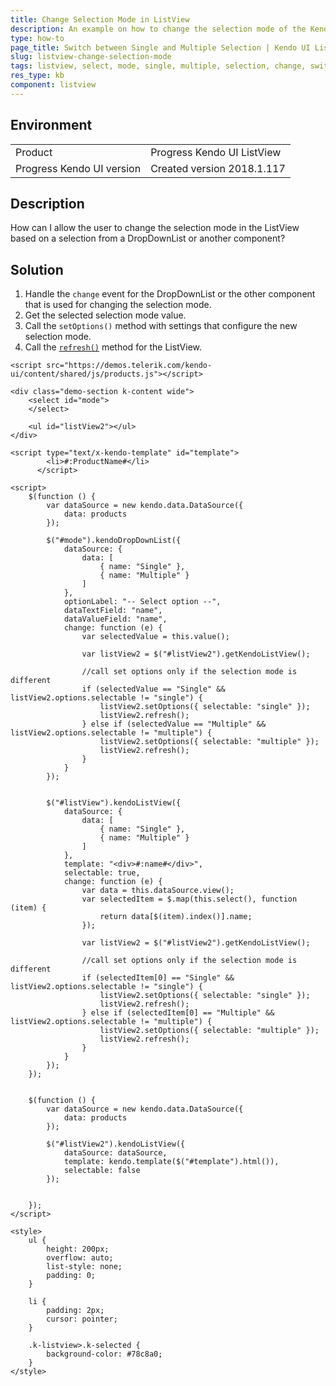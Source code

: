 ```yaml
---
title: Change Selection Mode in ListView
description: An example on how to change the selection mode of the Kendo UI ListView.
type: how-to
page_title: Switch between Single and Multiple Selection | Kendo UI ListView for jQuery
slug: listview-change-selection-mode
tags: listview, select, mode, single, multiple, selection, change, switch, dynamic,
res_type: kb
component: listview
---
```


## Environment

<table>
 <tr>
  <td>Product</td>
  <td>Progress Kendo UI ListView</td>
 </tr>
 <tr>
  <td>Progress Kendo UI version</td>
  <td>Created version 2018.1.117</td>
 </tr>
</table>

## Description

How can I allow the user to change the selection mode in the ListView based on a selection from a DropDownList or another component?

## Solution

1. Handle the `change` event for the DropDownList or the other component that is used for changing the selection mode.
1. Get the selected selection mode value.
1. Call the `setOptions()` method with settings that configure the new selection mode.
1. Call the [`refresh()`](https://docs.telerik.com/kendo-ui/api/javascript/ui/listview#methods-refresh) method for the ListView.

```dojo
<script src="https://demos.telerik.com/kendo-ui/content/shared/js/products.js"></script>

<div class="demo-section k-content wide">
    <select id="mode">
    </select>

    <ul id="listView2"></ul>
</div>

<script type="text/x-kendo-template" id="template">
        <li>#:ProductName#</li>
      </script>

<script>
    $(function () {
        var dataSource = new kendo.data.DataSource({
            data: products
        });

        $("#mode").kendoDropDownList({
            dataSource: {
                data: [
                    { name: "Single" },
                    { name: "Multiple" }
                ]
            },
            optionLabel: "-- Select option --",
            dataTextField: "name",
            dataValueField: "name",
            change: function (e) {
                var selectedValue = this.value();

                var listView2 = $("#listView2").getKendoListView();

                //call set options only if the selection mode is different
                if (selectedValue == "Single" && listView2.options.selectable != "single") {
                    listView2.setOptions({ selectable: "single" });
                    listView2.refresh();
                } else if (selectedValue == "Multiple" && listView2.options.selectable != "multiple") {
                    listView2.setOptions({ selectable: "multiple" });
                    listView2.refresh();
                }
            }
        });


        $("#listView").kendoListView({
            dataSource: {
                data: [
                    { name: "Single" },
                    { name: "Multiple" }
                ]
            },
            template: "<div>#:name#</div>",
            selectable: true,
            change: function (e) {
                var data = this.dataSource.view();
                var selectedItem = $.map(this.select(), function (item) {
                    return data[$(item).index()].name;
                });

                var listView2 = $("#listView2").getKendoListView();

                //call set options only if the selection mode is different
                if (selectedItem[0] == "Single" && listView2.options.selectable != "single") {
                    listView2.setOptions({ selectable: "single" });
                    listView2.refresh();
                } else if (selectedItem[0] == "Multiple" && listView2.options.selectable != "multiple") {
                    listView2.setOptions({ selectable: "multiple" });
                    listView2.refresh();
                }
            }
        });
    });


    $(function () {
        var dataSource = new kendo.data.DataSource({
            data: products
        });

        $("#listView2").kendoListView({
            dataSource: dataSource,
            template: kendo.template($("#template").html()),
            selectable: false
        });


    });
</script>

<style>
    ul {
        height: 200px;
        overflow: auto;
        list-style: none;
        padding: 0;
    }

    li {
        padding: 2px;
        cursor: pointer;
    }

    .k-listview>.k-selected {
        background-color: #78c8a0;
    }
</style>
```
